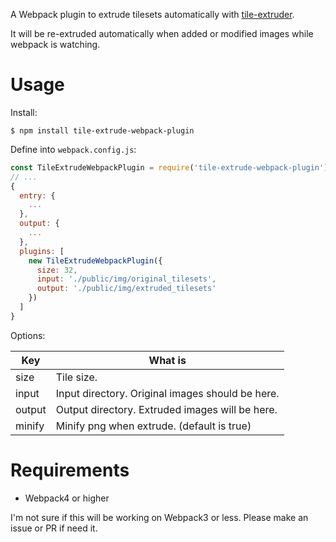 
A Webpack plugin to extrude tilesets automatically with [tile-extruder](https://github.com/sporadic-labs/tile-extruder).

It will be re-extruded automatically when added or modified images while webpack is watching.

# Usage

Install:

```
$ npm install tile-extrude-webpack-plugin
```

Define into `webpack.config.js`:

```js
const TileExtrudeWebpackPlugin = require('tile-extrude-webpack-plugin')
// ...
{
  entry: {
    ...
  },
  output: {
    ...
  },
  plugins: [
    new TileExtrudeWebpackPlugin({
      size: 32,
      input: './public/img/original_tilesets',
      output: './public/img/extruded_tilesets'
    })
  ]
}
```

Options:

|Key|What is|
|---|---|
|size|Tile size.|
|input|Input directory. Original images should be here.|
|output|Output directory. Extruded images will be here.|
|minify|Minify png when extrude. (default is true)|

# Requirements

- Webpack4 or higher

I'm not sure if this will be working on Webpack3 or less.
Please make an issue or PR if need it.
